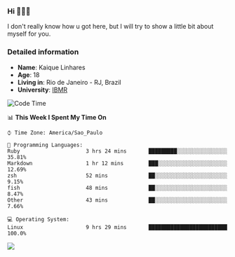 ### Hi 🙋🏽‍♂️

I don't really know how u got here, but I will try to show a little bit about myself for you.

### Detailed information

* **Name**: Kaique Linhares
* **Age**: 18
* **Living in**: Rio  de Janeiro - RJ, Brazil
* **University**: [IBMR](https://www.ibmr.br/)

<!--START_SECTION:waka-->
![Code Time](http://img.shields.io/badge/Code%20Time-283%20hrs%208%20mins-blue)

📊 **This Week I Spent My Time On** 

```text
⌚︎ Time Zone: America/Sao_Paulo

💬 Programming Languages: 
Ruby                     3 hrs 24 mins       █████████░░░░░░░░░░░░░░░░   35.81% 
Markdown                 1 hr 12 mins        ███░░░░░░░░░░░░░░░░░░░░░░   12.69% 
zsh                      52 mins             ██░░░░░░░░░░░░░░░░░░░░░░░   9.15% 
fish                     48 mins             ██░░░░░░░░░░░░░░░░░░░░░░░   8.47% 
Other                    43 mins             ██░░░░░░░░░░░░░░░░░░░░░░░   7.66%

💻 Operating System: 
Linux                    9 hrs 29 mins       █████████████████████████   100.0%

```


<!--END_SECTION:waka-->

<a href="https://www.linkedin.com/in/kaique-linhares-25a840208/"  target="_blank"><img src="https://img.shields.io/badge/-LinkedIn-%230077B5?style=for-the-badge&logo=linkedin&logoColor=white" target="_blank"></a>
